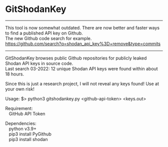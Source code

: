 # GitShodanKey

---

This tool is now somewhat outdated. There are now better and faster ways to find a published API key on Github. 
<br/>The new Github code search for example.
<br/>https://github.com/search?q=shodan_api_key%3D+remove&type=commits

---

GitShodanKey browses public Github repositories for publicly leaked Shodan API keys in source code.
<br/>Last search 03-2022: 12 unique Shodan API keys were found within about 18 hours.

Since this is just a research project, I will not reveal any keys found! Use at your own risk!

Usage: $> python3 gitshodankey.py \<github-api-token> <keys.out>
  
Requirement:
<br/>&nbsp;&nbsp;  GitHub API Token

Dependencies:
<br/>&nbsp;&nbsp;  python v3.9+
<br/>&nbsp;&nbsp;  pip3 install PyGithub
<br/>&nbsp;&nbsp;  pip3 install shodan
